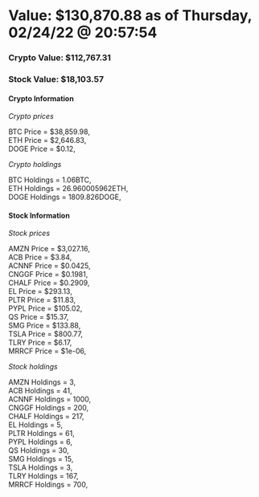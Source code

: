 # Value: $130,870.88 as of Thursday, 02/24/22 @ 20:57:54 

### Crypto Value: $112,767.31

### Stock Value: $18,103.57

#### Crypto Information 
*Crypto prices* 

BTC Price = $38,859.98,  
ETH Price = $2,646.83,  
DOGE Price = $0.12,  


*Crypto holdings* 

BTC Holdings = 1.06BTC,  
ETH Holdings = 26.960005962ETH,  
DOGE Holdings = 1809.826DOGE,  


#### Stock Information 

*Stock prices* 

AMZN Price = $3,027.16,  
ACB Price = $3.84,  
ACNNF Price = $0.0425,  
CNGGF Price = $0.1981,  
CHALF Price = $0.2909,  
EL Price = $293.13,  
PLTR Price = $11.83,  
PYPL Price = $105.02,  
QS Price = $15.37,  
SMG Price = $133.88,  
TSLA Price = $800.77,  
TLRY Price = $6.17,  
MRRCF Price = $1e-06,  


*Stock holdings* 

AMZN Holdings = 3,  
ACB Holdings = 41,  
ACNNF Holdings = 1000,  
CNGGF Holdings = 200,  
CHALF Holdings = 217,  
EL Holdings = 5,  
PLTR Holdings = 61,  
PYPL Holdings = 6,  
QS Holdings = 30,  
SMG Holdings = 15,  
TSLA Holdings = 3,  
TLRY Holdings = 167,  
MRRCF Holdings = 700,  


